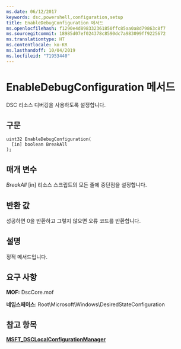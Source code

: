 ```yaml
---
ms.date: 06/12/2017
keywords: dsc,powershell,configuration,setup
title: EnableDebugConfiguration 메서드
ms.openlocfilehash: f1290e4d898332361850ffc85aa0a8d79863c8f7
ms.sourcegitcommit: 18985d07ef024378c8590dc7a983099ff9225672
ms.translationtype: HT
ms.contentlocale: ko-KR
ms.lasthandoff: 10/04/2019
ms.locfileid: "71953440"
---
```

# <a name="enabledebugconfiguration-method"></a>EnableDebugConfiguration 메서드

DSC 리소스 디버깅을 사용하도록 설정합니다.

## <a name="syntax"></a>구문

```mof
uint32 EnableDebugConfiguration(
  [in] boolean BreakAll
);
```

## <a name="parameters"></a>매개 변수

*BreakAll* \[in\] 리소스 스크립트의 모든 줄에 중단점을 설정합니다.

## <a name="return-value"></a>반환 값

성공하면 0을 반환하고 그렇지 않으면 오류 코드를 반환합니다.

## <a name="remarks"></a>설명

정적 메서드입니다.

## <a name="requirements"></a>요구 사항

**MOF:** DscCore.mof

**네임스페이스**: Root\Microsoft\Windows\DesiredStateConfiguration

## <a name="see-also"></a>참고 항목

[**MSFT_DSCLocalConfigurationManager**](msft-dsclocalconfigurationmanager.md)
